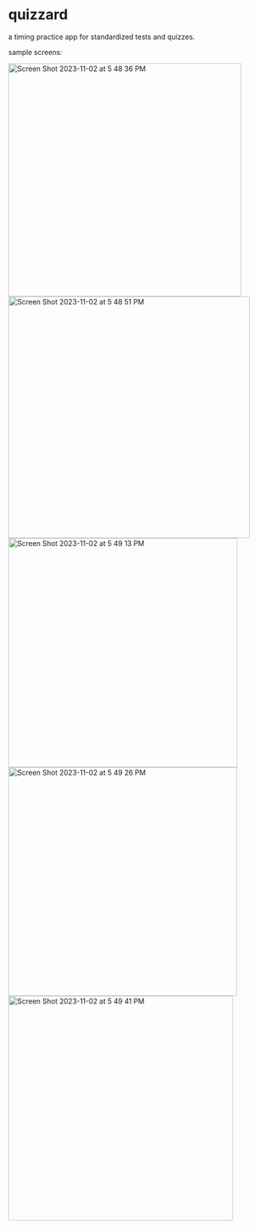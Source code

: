 # quizzard
a timing practice app for standardized tests and quizzes.

sample screens:

<img width="468" alt="Screen Shot 2023-11-02 at 5 48 36 PM" src="https://github.com/jonahbard/quizzard/assets/55674090/a55a381b-684d-4520-8d4a-15aa9fe42653">
<img width="485" alt="Screen Shot 2023-11-02 at 5 48 51 PM" src="https://github.com/jonahbard/quizzard/assets/55674090/6d0129ea-3399-4890-a392-3074315d581a">
<img width="460" alt="Screen Shot 2023-11-02 at 5 49 13 PM" src="https://github.com/jonahbard/quizzard/assets/55674090/7955fef6-78ba-4b2b-a939-71cf5c69d677">
<img width="459" alt="Screen Shot 2023-11-02 at 5 49 26 PM" src="https://github.com/jonahbard/quizzard/assets/55674090/b50a9d55-1e9c-4bbe-badf-97bcf9b462f6">
<img width="451" alt="Screen Shot 2023-11-02 at 5 49 41 PM" src="https://github.com/jonahbard/quizzard/assets/55674090/9a05aab8-cf17-48b9-980b-c3d550bcb742">
